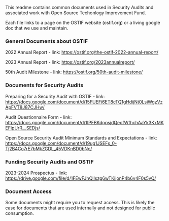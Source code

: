 This readme contains common documents used in Security Audits and associated work with Open Source Techonlogy Improvement Fund. 

Each file links to a page on the OSTIF website (ostif.org) or a living google doc that we use and maintain. 
 
### General Documents about OSTIF

2022 Annual Report - link: https://ostif.org/the-ostif-2022-annual-report/

2023 Annual Report - link: https://ostif.org/2023annualreport/

50th Audit Milestone - link: https://ostif.org/50th-audit-milestone/

### Documents for Security Audits 

Preparing for a Security Audit with OSTIF - link: https://docs.google.com/document/d/15FUEFi6ET8cTQ1gHdijNt0LsiWgzVzApFVT8J87CJHw/

Audit Questionnaire Form - link: https://docs.google.com/document/d/1IPFBKdppsjdQeofWfhchAaYk3KxMKEFipUrR__SEDjs/

Open Source Security Audit Minimum Standards and Expectations - link: https://docs.google.com/document/d/19ug1JSEFs_0-Tj2B4Co7rE7bMkZGDL_45VDKnBD0bNc/

### Funding Security Audits and OSTIF

2023-2024 Prospectus - link: https://drive.google.com/file/d/1FEwFJhQlIszg6wTKjjonP4b6v4F0s5vQ/



### Document Access

Some documents might require you to request access. This is likely the case for documents that are used internally and not designed for public consumption. 
